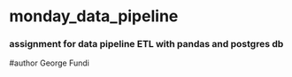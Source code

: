 # monday_data_pipeline
### assignment for data pipeline ETL with pandas and postgres db
#author George Fundi
